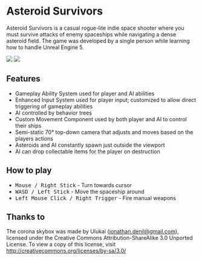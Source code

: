 # Asteroid Survivors

Asteroid Survivors is a casual rogue-lite indie space shooter where you must survive attacks of enemy spaceships while navigating a dense asteroid field. The game was developed by a single person while learning how to handle Unreal Engine 5.

[<img src="https://img.shields.io/github/downloads/Dergell/AsteroidSurvivors/total">](https://github.com/Dergell/AsteroidSurvivors/releases)
[<img src="https://img.shields.io/github/v/release/Dergell/AsteroidSurvivors">](https://github.com/Dergell/AsteroidSurvivors/releases/latest)

## Features
* Gameplay Ability System used for player and AI abilities
* Enhanced Input System used for player input; customized to allow direct triggering of gameplay abilities
* AI controlled by behavior trees
* Custom Movement Component used by both player and AI to control their ships
* Semi-static 70° top-down camera that adjusts and moves based on the players actions
* Asteroids and AI constantly spawn just outside the viewport
* AI can drop collectable items for the player on destruction

## How to play
* <kbd>Mouse / Right Stick</kbd> - Turn towards cursor
* <kbd>WASD / Left Stick</kbd> - Move the spaceship around
* <kbd>Left Mouse Click / Right Trigger</kbd> - Fire manual weapons

## Thanks to
The corona skybox was made by Ulukai (jonathan.denil@gmail.com), licensed under the Creative Commons Attribution-ShareAlike 3.0 Unported License.
To view a copy of this license, visit http://creativecommons.org/licenses/by-sa/3.0/